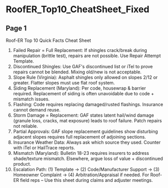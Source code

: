 # RoofER_Top10_CheatSheet_Fixed

## Page 1

Roof-ER Top 10 Quick Facts Cheat Sheet
1. Failed Repair = Full Replacement:
If shingles crack/break during manipulation (brittle test), repairs are not possible.
Use Repair Attempt Template.
2. Discontinued Shingles:
Use GAF's discontinued list or iTel to prove repairs cannot be blended.
Mixing old/new is not acceptable.
3. Slope Rule (Virginia):
Asphalt shingles only allowed on slopes 2/12 or greater.
Flatter slopes must use flat roof system.
4. Siding Replacement (Maryland):
Per code, housewrap & barrier required.
Replacement of siding is often unavoidable due to code + mismatch issues.
5. Flashing:
Code requires replacing damaged/rusted flashings.
Insurance cannot demand reuse.
6. Storm Damage = Replacement:
GAF states latent hail/wind damage (granule loss, cracks, mat exposure)
leads to roof failure.
Patch repairs not reliable.
7. Partial Approvals:
GAF slope replacement guidelines show disturbing adjacent slopes
requires full replacement of adjoining sections.
8. Insurance Weather Data:
Always ask which source they used.
Counter with iTel or HailTrace reports.
9. Mismatch (Maryland):
Bulletin 18-23 requires insurers to address shade/texture mismatch.
Elsewhere, argue loss of value + discontinued product.
10. Escalation Path:
(1) Template → (2) Code/Manufacturer Support → (3) Homeowner Complaint
→ (4) Arbitration/Appraisal if needed.
For Roof-ER field reps – Use this sheet during claims and adjuster meetings.

